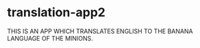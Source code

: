 # translation-app2
 
THIS IS AN APP WHICH TRANSLATES ENGLISH TO THE BANANA LANGUAGE OF THE MINIONS.
